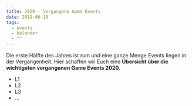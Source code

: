 ```yaml
---
title: 2020 - Vergangene Game Events
date: 2019-06-18
tags:
  - events
  - kalender
  - ""
---
```

Die erste Hälfte des Jahres ist rum und eine ganze Menge Events liegen in der Vergangenheit. Hier schaffen wir Euch eine **Übersicht über die wichtigsten vergangenen Game Events 2020**.

* L1
* L2
* L3
* ...